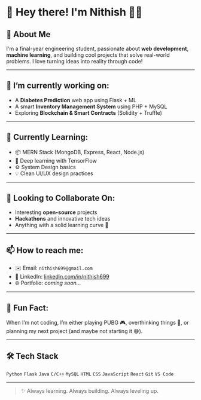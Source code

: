 # 👋 Hey there! I'm Nithish 👨‍💻

## 🚀 About Me
I'm a final-year engineering student, passionate about **web development**, **machine learning**, and building cool projects that solve real-world problems. I love turning ideas into reality through code!

---

## 🔭 I’m currently working on:
- A **Diabetes Prediction** web app using Flask + ML
- A smart **Inventory Management System** using PHP + MySQL
- Exploring **Blockchain & Smart Contracts** (Solidity + Truffle)

---

## 🌱 Currently Learning:
- 📦 MERN Stack (MongoDB, Express, React, Node.js)
- 🤖 Deep learning with TensorFlow
- ⚙️ System Design basics
- 💡 Clean UI/UX design practices

---

## 🤝 Looking to Collaborate On:
- Interesting **open-source** projects
- **Hackathons** and innovative tech ideas
- Anything with a solid learning curve 🚀

---

## 📫 How to reach me:
- ✉️ Email: `nithish699@gmail.com`
- 💼 LinkedIn: [linkedin.com/in/nithish699](https://linkedin.com/in/nithish699)
- 🌐 Portfolio: *coming soon...*

---

## 💬 Fun Fact:
When I’m not coding, I’m either playing PUBG 🎮, overthinking things 🧠, or planning my next project (and maybe not starting it 😅).

---

## 🛠 Tech Stack
`Python` `Flask` `Java` `C/C++` `MySQL` `HTML` `CSS` `JavaScript` `React` `Git` `VS Code`

---

> ✨ Always learning. Always building. Always leveling up.

<!--
This is a special repository because the README.md appears on your GitHub profile!
-->
